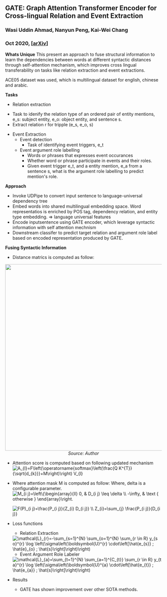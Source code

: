## GATE: Graph Attention Transformer Encoder for Cross-lingual Relation and Event Extraction
### Wasi Uddin Ahmad, Nanyun Peng, Kai-Wei Chang
### Oct 2020, [[arXiv](https://arxiv.org/pdf/2010.03009.pdf)]

**Whats Unique**
This present an approach to fuse structural information to learn the dependencies between words at different syntactic distances through self-attention mechanism, which improves cross lingual transferability on tasks like relation extraction and event extractions. 

ACE05 dataset was used, which is multilingual dataset for english, chinese and arabic. 

**Tasks**
* Relation extraction
- Task to idenify the relation type of an ordered pair of entity mentions, e_s: subject entity, e_o: object entity, and sentence s. 
- Extract relation r for tripple (e_s, e_o, s)
* Event Extraction
    * Event detection
        * Task of identifying event triggers, e_t
    * Event argument role labelling
        * Words or phrases that expresses event occurances
        * Whether word or phrase participate in events and their roles. 
        * Given event trigger e_t, and a entity mention, e_a from a sentence s, what is the argument role labelling to predict mention's role.

**Approach**
* Invoke UDPipe to convert input sentence to language-universal dependency tree
* Embed words into shared multilingual embedding space. Word representatios is enriched by POS tag, dependency relation, and entity type embedding. => language universal features
* Encode inputsentence using GATE encoder, which leverage syntactic information with self attention mechnism
* Downstream classifer to predict target relation and argument role label based on encoded representation produced by GATE.

**Fusing Syntactic Information**
* Distance matrics is computed as follow:
<p align="center">
    <img width=600 src="images/GATE_distance_matrix.png">
    <em>Source: Author</em>
    </p>

* Attention score is computed based on following updated mechanism
    <img src="https://i.upmath.me/svg/%20A_%7Bl%7D%3DF%5Cleft(%5Coperatorname%7Bsoftmax%7D%5Cleft(%5Cfrac%7BQ%20K%5E%7BT%7D%7D%7B%5Csqrt%7Bd_%7Bk%7D%7D%7D%2BM%5Cright)%5Cright)%20V_%7Bl%7D" alt=" A_{l}=F\left(\operatorname{softmax}\left(\frac{Q K^{T}}{\sqrt{d_{k}}}+M\right)\right) V_{l}" />

* Where attention mask M is computed as follow: Where, delta is a configurable parameter.
    <img src="https://i.upmath.me/svg/%20M_%7Bi%20j%7D%3D%5Cleft%5C%7B%5Cbegin%7Barray%7D%7Bll%7D%0A0%2C%20%26%20D_%7Bi%20j%7D%20%5Cleq%20%5Cdelta%20%5C%5C%0A-%5Cinfty%2C%20%26%20%5Ctext%20%7B%20otherwise%20%7D%0A%5Cend%7Barray%7D%5Cright." alt=" M_{i j}=\left\{\begin{array}{ll} 0, &amp; D_{i j} \leq \delta \\ -\infty, &amp; \text { otherwise } \end{array}\right." />

    <img src="https://i.upmath.me/svg/F(P)_%7Bi%20j%7D%3D%5Cfrac%7BP_%7Bi%20j%7D%7D%7BZ_%7Bi%7D%20D_%7Bi%20j%7D%7D%20%5C%5C%0AZ_%7Bi%7D%3D%5Csum_%7Bj%7D%20%5Cfrac%7BP_%7Bi%20j%7D%7D%7BD_%7Bi%20j%7D%7D" alt="F(P)_{i j}=\frac{P_{i j}}{Z_{i} D_{i j}} \\
Z_{i}=\sum_{j} \frac{P_{i j}}{D_{i j}}" />

* Loss functions
    * Relation Extraction
    <img src="https://i.upmath.me/svg/%20%5Cmathcal%7BL%7D_%7Br%7D%3D-%5Csum_%7Bs%3D1%7D%5E%7BN%7D%20%5Csum_%7Bo%3D1%7D%5E%7BN%7D%20%5Csum_%7Br%20%5Cin%20R%7D%20y_%7Bs%20o%7D%5E%7Br%7D%20%5Clog%20%5Cleft(%5Csigma%5Cleft(%5Cboldsymbol%7BU%7D%5E%7Br%7D%20%5Ccdot%5Cleft%5B%5Chat%7Be_%7Bs%7D%7D%20%3B%20%5Chat%7Be%7D_%7Bo%7D%20%3B%20%5Chat%7Bs%7D%5Cright%5D%5Cright)%5Cright)" alt=" \mathcal{L}_{r}=-\sum_{s=1}^{N} \sum_{o=1}^{N} \sum_{r \in R} y_{s o}^{r} \log \left(\sigma\left(\boldsymbol{U}^{r} \cdot\left[\hat{e_{s}} ; \hat{e}_{o} ; \hat{s}\right]\right)\right)" />

    * Event Argument Role Labeler
    <img src="https://i.upmath.me/svg/%20%5Cmathcal%7BL%7D_%7Ba%7D%3D%5Csum_%7Bt%3D1%7D%5E%7BN%7D%20%5Csum_%7Ba%3D1%7D%5E%7BC_%7Bt%7D%7D%20%5Csum_%7Br%20%5Cin%20R%7D%20y_%7Bt%20a%7D%5E%7Br%7D%20%5Clog%20%5Cleft(%5Csigma%5Cleft(%5Cboldsymbol%7BU%7D%5E%7Ba%7D%20%5Ccdot%5Cleft%5B%5Chat%7Be_%7Bt%7D%7D%20%3B%20%5Chat%7Be_%7Ba%7D%7D%20%3B%20%5Chat%7Bs%7D%5Cright%5D%5Cright)%5Cright)" alt=" \mathcal{L}_{a}=\sum_{t=1}^{N} \sum_{a=1}^{C_{t}} \sum_{r \in R} y_{t a}^{r} \log \left(\sigma\left(\boldsymbol{U}^{a} \cdot\left[\hat{e_{t}} ; \hat{e_{a}} ; \hat{s}\right]\right)\right)" />

* Results
    * GATE has shown improvement over other SOTA methods.


    





